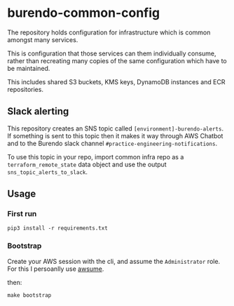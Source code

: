 # burendo-common-config

The repository holds configuration for infrastructure which is common amongst many services.

This is configuration that those services can them individually consume, rather than recreating many copies of the same configuration which have to be maintained.

This includes shared S3 buckets, KMS keys, DynamoDB instances and ECR repositories.

## Slack alerting

This repository creates an SNS topic called `[environment]-burendo-alerts`. If something is sent to this topic then it makes it way through AWS Chatbot and to the Burendo slack channel `#practice-engineering-notifications`.

To use this topic in your repo, import common infra repo as a `terraform_remote_state` data object and use the output `sns_topic_alerts_to_slack`.

## Usage

### First run
`pip3 install -r requirements.txt`

### Bootstrap

Create your AWS session with the cli, and assume the `Administrator` role. For this I persoanlly use [awsume](https://awsu.me/).

then:

`make bootstrap`
